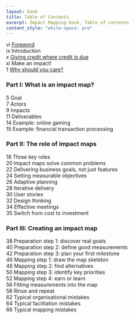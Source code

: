 ```yaml
---
layout: book
title: Table of Contents
excerpt: Impact Mapping book, Table of contents
content_style: "white-space: pre"
---
```


vi [Foreword](book_foreword.html)  
ix Introduction  
x  [Giving credit where credit is due](book_credit.html)   
xi Make an impact!  
1  [Why should you care?](book_why_care.html)   

### Part I: What is an impact map?

5  Goal   
7  Actors   
9  Impacts  
11 Deliverables  
14 Example: online gaming  
15 Example: financial transaction processing  

### Part II: The role of impact maps

18 Three key roles  
20 Impact maps solve common problems  
22 Delivering business goals, not just features  
24 Setting measurable objectives  
26 Adaptive planning  
28 Iterative delivery  
30 User stories  
32 Design thinking  
34 Effective meetings  
35 Switch from cost to investment  

### Part III: Creating an impact map

38 Preparation step 1: discover real goals  
40 Preparation step 2: define good measurements  
42 Preparation step 3: plan your first milestone  
46 Mapping step 1: draw the map skeleton  
48 Mapping step 2: find alternatives  
50 Mapping step 3: identify key priorities  
52 Mapping step 4: earn or learn  
56 Fitting measurements into the map  
58 Rinse and repeat  
62 Typical organisational mistakes  
64 Typical facilitation mistakes  
66 Typical mapping mistakes  
